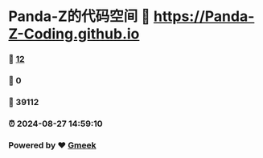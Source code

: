 # Panda-Z的代码空间 :link: https://Panda-Z-Coding.github.io 
### :page_facing_up: [12](https://Panda-Z-Coding.github.io/tag.html) 
### :speech_balloon: 0 
### :hibiscus: 39112 
### :alarm_clock: 2024-08-27 14:59:10 
### Powered by :heart: [Gmeek](https://github.com/Meekdai/Gmeek)
